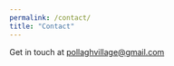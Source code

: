 ```yaml
---
permalink: /contact/
title: "Contact"
---
```


Get in touch at [pollaghvillage@gmail.com](mailto:pollaghvillage@gmail.com)
